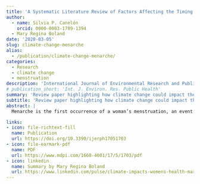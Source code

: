 ```yaml
---
title: 'A Systematic Literature Review of Factors Affecting the Timing of Menarche: The Potential for Climate Change to Impact Women’s Health'
author: 
  - name: Silvia P. Canelón
    orcid: 0000-0003-1709-1394
  - Mary Regina Boland
date: '2020-03-05'
slug: climate-change-menarche
alias:
  - /publication/climate-change-menarche/
categories:
  - Research
  - climate change
  - menstruation
description: 'International Journal of Environmental Research and Public Health'
# publication_short: 'Int. J. Environ. Res. Public Health'
summary: 'Review paper highlighting how climate change could impact the timing of first menstruation and increase the burden of disease.'
subtitle: 'Review paper highlighting how climate change could impact the timing of first menstruation and increase the burden of disease.'
abstract: |
  Menarche is the first occurrence of a woman’s menstruation, an event that symbolizes reproductive capacity and the transition from childhood into womanhood. The global average age for menarche is 12 years and this has been declining in recent years. Many factors that affect the timing menarche in girls could be affected by climate change. A systematic literature review was performed regarding the timing of menarche and four publication databases were interrogated: EMBASE, SCOPUS, PubMed, and Cochrane Reviews. Themes were identified from 112 articles and related to environmental causes of perturbations in menarche (either early or late), disease causes and consequences of perturbations, and social causes and consequences. Research from climatology was incorporated to describe how climate change events, including increased hurricanes, avalanches/mudslides/landslides, and extreme weather events could alter the age of menarche by disrupting food availability or via increased toxin/pollutant release. Overall, our review revealed that these perturbations in the timing of menarche are likely to increase the disease burden for women in four key areas: mental health, fertility-related conditions, cardiovascular disease, and bone health. In summary, the climate does have the potential to impact women’s health through perturbation in the timing of menarche and this, in turn, will affect women’s risk of disease in future.

links:
- icon: file-richtext-fill
  name: Publication
  url: https://doi.org/10.3390/ijerph17051703
- icon: file-earmark-pdf
  name: PDF
  url: https://www.mdpi.com/1660-4601/17/5/1703/pdf
- icon: linkedin
  name: Summary by Mary Regina Boland
  url: https://www.linkedin.com/pulse/climate-impacts-womens-health-mary-regina-boland/?trackingId=zbL7SUeKQRqQyDUg0KNVEA%3D%3D
---
```

